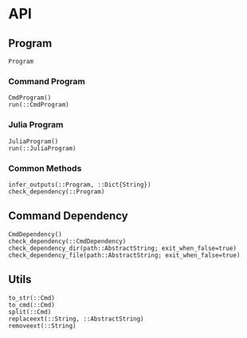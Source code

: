 # API

## Program
```@docs
Program
```

### Command Program
```@docs
CmdProgram()
run(::CmdProgram)
```

### Julia Program
```@docs
JuliaProgram()
run(::JuliaProgram)
```

### Common Methods
```@docs
infer_outputs(::Program, ::Dict{String})
check_dependency(::Program)
```

## Command Dependency
```@docs
CmdDependency()
check_dependency(::CmdDependency)
check_dependency_dir(path::AbstractString; exit_when_false=true)
check_dependency_file(path::AbstractString; exit_when_false=true)
```

## Utils
```@docs
to_str(::Cmd)
to_cmd(::Cmd)
split(::Cmd)
replaceext(::String, ::AbstractString)
removeext(::String)
```
